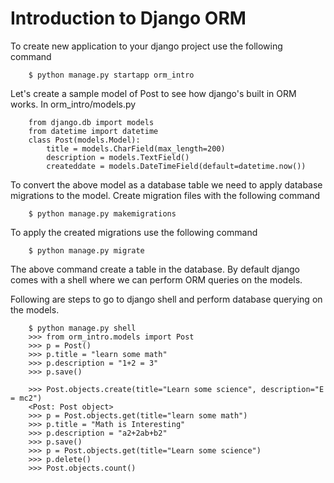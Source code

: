 Introduction to Django ORM
=========================

To create new application to your django project use the following  command

```
    $ python manage.py startapp orm_intro
```

Let's create a sample model of Post to see how django's built in ORM works. In orm_intro/models.py
```
    from django.db import models
    from datetime import datetime
    class Post(models.Model):
        title = models.CharField(max_length=200)
        description = models.TextField()
        createddate = models.DateTimeField(default=datetime.now())

```

To convert the above model as a database table we need to apply database migrations to the model. Create migration files with the following command
```
    $ python manage.py makemigrations
```

To apply the created migrations use the following command
```
    $ python manage.py migrate
```

The above command create a table in the database. By default django comes with a shell where we can perform ORM queries on the models.

Following are steps to go to django shell and perform database querying on the models.
```
    $ python manage.py shell
    >>> from orm_intro.models import Post
    >>> p = Post()
    >>> p.title = "learn some math"
    >>> p.description = "1+2 = 3"
    >>> p.save()

    >>> Post.objects.create(title="Learn some science", description="E = mc2")
    <Post: Post object>
    >>> p = Post.objects.get(title="learn some math")
    >>> p.title = "Math is Interesting"
    >>> p.description = "a2+2ab+b2"
    >>> p.save()
    >>> p = Post.objects.get(title="Learn some science")
    >>> p.delete()
    >>> Post.objects.count()


```
